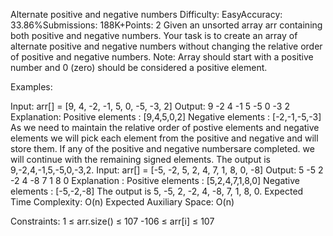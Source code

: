 Alternate positive and negative numbers
Difficulty: EasyAccuracy: 33.86%Submissions: 188K+Points: 2
Given an unsorted array arr containing both positive and negative numbers. Your task is to create an array of alternate positive and negative numbers without changing the relative order of positive and negative numbers.
Note: Array should start with a positive number and 0 (zero) should be considered a positive element.

Examples:

Input: arr[] = [9, 4, -2, -1, 5, 0, -5, -3, 2]
Output: 9 -2 4 -1 5 -5 0 -3 2
Explanation: Positive elements : [9,4,5,0,2]
Negative elements : [-2,-1,-5,-3]
As we need to maintain the relative order of postive elements and negative elements we will pick each element from the positive and negative and will store them. If any of the positive and negative numbersare completed. we will continue with the remaining signed elements.
The output is 9,-2,4,-1,5,-5,0,-3,2.
Input: arr[] = [-5, -2, 5, 2, 4, 7, 1, 8, 0, -8]
Output: 5 -5 2 -2 4 -8 7 1 8 0
Explanation : Positive elements : [5,2,4,7,1,8,0]
Negative elements : [-5,-2,-8]
The output is 5, -5, 2, -2, 4, -8, 7, 1, 8, 0.
Expected Time Complexity: O(n)
Expected Auxiliary Space: O(n)

Constraints:
1 ≤ arr.size() ≤ 107
-106 ≤ arr[i] ≤ 107